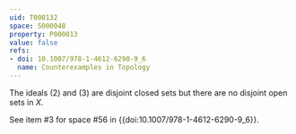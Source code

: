 ```yaml
---
uid: T000132
space: S000048
property: P000013
value: false
refs:
- doi: 10.1007/978-1-4612-6290-9_6
  name: Counterexamples in Topology
---
```


The ideals $(2)$ and $(3)$ are disjoint closed sets but there are no disjoint open sets in $X$.

See item #3 for space #56 in {{doi:10.1007/978-1-4612-6290-9_6}}.
